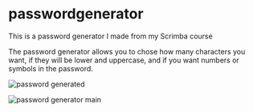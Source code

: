 # passwordgenerator
This is a password generator I made from my Scrimba course


The password generator allows you to chose how many characters you want, if they will be lower and uppercase, and if you want numbers or symbols in the password.

![password generated](https://user-images.githubusercontent.com/105079720/173735433-7f21c73b-b3c9-4f25-988e-47d610b594f1.jpg)


![password generator main](https://user-images.githubusercontent.com/105079720/173735447-2e1036f5-d1d6-4e45-a0a9-bd373c15c46a.jpg)
